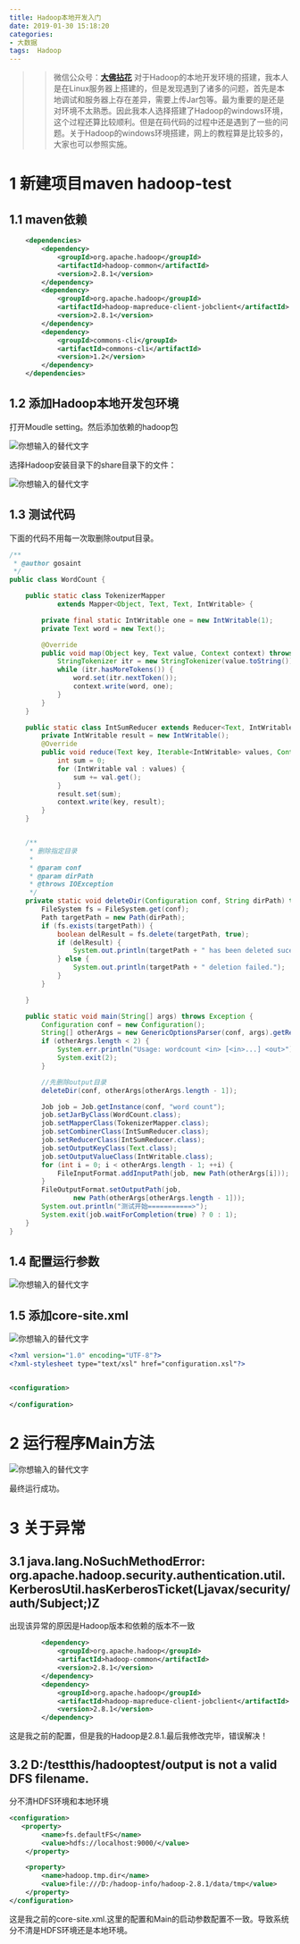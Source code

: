 ```yaml
---
title: Hadoop本地开发入门
date: 2019-01-30 15:18:20
categories: 
- 大数据
tags:  Hadoop
---
```


>>微信公众号：**[大佛拈花](#jump_10)**
>>对于Hadoop的本地开发环境的搭建，我本人是在Linux服务器上搭建的，但是发现遇到了诸多的问题，首先是本地调试和服务器上存在差异，需要上传Jar包等。最为重要的是还是对环境不太熟悉。因此我本人选择搭建了Hadoop的windows环境，这个过程还算比较顺利。但是在码代码的过程中还是遇到了一些的问题。关于Hadoop的windows环境搭建，网上的教程算是比较多的，大家也可以参照实施。



# 1 新建项目maven  hadoop-test

## 1.1 maven依赖

```xml
    <dependencies>
        <dependency>
            <groupId>org.apache.hadoop</groupId>
            <artifactId>hadoop-common</artifactId>
            <version>2.8.1</version>
        </dependency>
        <dependency>
            <groupId>org.apache.hadoop</groupId>
            <artifactId>hadoop-mapreduce-client-jobclient</artifactId>
            <version>2.8.1</version>
        </dependency>
        <dependency>
            <groupId>commons-cli</groupId>
            <artifactId>commons-cli</artifactId>
            <version>1.2</version>
        </dependency>
    </dependencies>
```



## 1.2 添加Hadoop本地开发包环境

打开Moudle setting。然后添加依赖的hadoop包

![你想输入的替代文字](Hadoop本地开发入门/2.png)



选择Hadoop安装目录下的share目录下的文件：

![你想输入的替代文字](Hadoop本地开发入门/1.png)



## 1.3 测试代码

下面的代码不用每一次取删除output目录。

```java
/**
 * @author gosaint
 */
public class WordCount {

    public static class TokenizerMapper
            extends Mapper<Object, Text, Text, IntWritable> {

        private final static IntWritable one = new IntWritable(1);
        private Text word = new Text();

        @Override
        public void map(Object key, Text value, Context context) throws IOException, InterruptedException {
            StringTokenizer itr = new StringTokenizer(value.toString());
            while (itr.hasMoreTokens()) {
                word.set(itr.nextToken());
                context.write(word, one);
            }
        }
    }

    public static class IntSumReducer extends Reducer<Text, IntWritable, Text, IntWritable> {
        private IntWritable result = new IntWritable();
        @Override
        public void reduce(Text key, Iterable<IntWritable> values, Context context) throws IOException, InterruptedException {
            int sum = 0;
            for (IntWritable val : values) {
                sum += val.get();
            }
            result.set(sum);
            context.write(key, result);
        }
    }


    /**
     * 删除指定目录
     *
     * @param conf
     * @param dirPath
     * @throws IOException
     */
    private static void deleteDir(Configuration conf, String dirPath) throws IOException {
        FileSystem fs = FileSystem.get(conf);
        Path targetPath = new Path(dirPath);
        if (fs.exists(targetPath)) {
            boolean delResult = fs.delete(targetPath, true);
            if (delResult) {
                System.out.println(targetPath + " has been deleted sucessfullly.");
            } else {
                System.out.println(targetPath + " deletion failed.");
            }
        }

    }

    public static void main(String[] args) throws Exception {
        Configuration conf = new Configuration();
        String[] otherArgs = new GenericOptionsParser(conf, args).getRemainingArgs();
        if (otherArgs.length < 2) {
            System.err.println("Usage: wordcount <in> [<in>...] <out>");
            System.exit(2);
        }

        //先删除output目录
        deleteDir(conf, otherArgs[otherArgs.length - 1]);

        Job job = Job.getInstance(conf, "word count");
        job.setJarByClass(WordCount.class);
        job.setMapperClass(TokenizerMapper.class);
        job.setCombinerClass(IntSumReducer.class);
        job.setReducerClass(IntSumReducer.class);
        job.setOutputKeyClass(Text.class);
        job.setOutputValueClass(IntWritable.class);
        for (int i = 0; i < otherArgs.length - 1; ++i) {
            FileInputFormat.addInputPath(job, new Path(otherArgs[i]));
        }
        FileOutputFormat.setOutputPath(job,
                new Path(otherArgs[otherArgs.length - 1]));
        System.out.println("测试开始===========>");
        System.exit(job.waitForCompletion(true) ? 0 : 1);
    }
}
```

## 1.4 配置运行参数

![你想输入的替代文字](Hadoop本地开发入门/3.png)

## 1.5 添加core-site.xml

![你想输入的替代文字](Hadoop本地开发入门/4.png)

```xml
<?xml version="1.0" encoding="UTF-8"?>
<?xml-stylesheet type="text/xsl" href="configuration.xsl"?>


<configuration>
  
</configuration>

```

# 2 运行程序Main方法

![你想输入的替代文字](Hadoop本地开发入门/5.png)

最终运行成功。



# 3 关于异常

## 3.1 java.lang.NoSuchMethodError: org.apache.hadoop.security.authentication.util.KerberosUtil.hasKerberosTicket(Ljavax/security/auth/Subject;)Z

出现该异常的原因是Hadoop版本和依赖的版本不一致

```xml
        <dependency>
            <groupId>org.apache.hadoop</groupId>
            <artifactId>hadoop-common</artifactId>
            <version>2.8.1</version>
        </dependency>
        <dependency>
            <groupId>org.apache.hadoop</groupId>
            <artifactId>hadoop-mapreduce-client-jobclient</artifactId>
            <version>2.8.1</version>
        </dependency>
```

这是我之前的配置，但是我的Hadoop是2.8.1.最后我修改完毕，错误解决！

## 3.2 D:/testthis/hadooptest/output is not a valid DFS filename.

分不清HDFS环境和本地环境

```xml
<configuration>
   <property>
        <name>fs.defaultFS</name>
        <value>hdfs://localhost:9000/</value>
    </property>

    <property>
        <name>hadoop.tmp.dir</name>
        <value>file:///D:/hadoop-info/hadoop-2.8.1/data/tmp</value>
    </property>
</configuration>
```

这是我之前的core-site.xml.这里的配置和Main的启动参数配置不一致。导致系统分不清是HDFS环境还是本地环境。